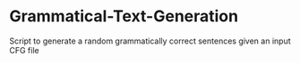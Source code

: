 # Grammatical-Text-Generation
Script to generate a random grammatically correct sentences given an input CFG file
